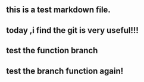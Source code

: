 ## this is a test markdown file.

## today ,i find the git is very useful!!!

## test the function branch

## test the branch function again!